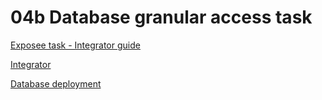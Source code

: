 # 04b Database granular access task

[Exposee task - Integrator guide](Exposee.md)

[Integrator](Integrator.md)

[Database deployment](Database_docs.md)